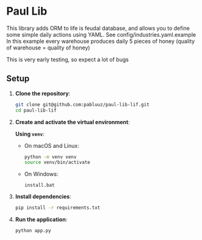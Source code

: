 # Paul Lib
This library adds ORM to life is feudal database, and allows you to define some simple daily actions using YAML. See config/industries.yaml.example
In this example every warehouse produces daily 5 pieces of honey (quality of warehouse = quality of honey)

This is very early testing, so expect a lot of bugs

## Setup

1. **Clone the repository**:

    ```bash
    git clone git@github.com:pabluuz/paul-lib-lif.git
    cd paul-lib-lif
    ```

2. **Create and activate the virtual environment**:

    **Using `venv`**:

    - On macOS and Linux:

        ```bash
        python -m venv venv
        source venv/bin/activate
        ```

    - On Windows:

        ```batch
        install.bat
        ```

3. **Install dependencies**:

    ```bash
    pip install -r requirements.txt
    ```

4. **Run the application**:

    ```bash
    python app.py
    ```
